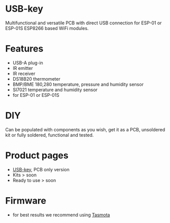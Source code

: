 # USB-key

Multifunctional and versatile PCB with direct USB connection for ESP-01 or ESP-01S ESP8266 based WiFi modules.

# Features
- USB-A plug-in
- IR emitter
- IR receiver
- DS18B20 thermometer
- BMP/BME 180,280 temperature, pressure and humidity sensor
- SI7021 temperature and humidity sensor
- for ESP-01 or ESP-01S

# DIY
Can be populated with components as you wish, get it as a PCB, unsoldered kit or fully soldered, functional and tested.

# Product pages
- <a href="https://3dstar.ro/componente/usb-key">USB-key</a>, PCB only version
- Kits > soon
- Ready to use > soon

# Firmware
- for best results we recommend using <a href="https://github.com/arendst/Tasmota">Tasmota</a>

